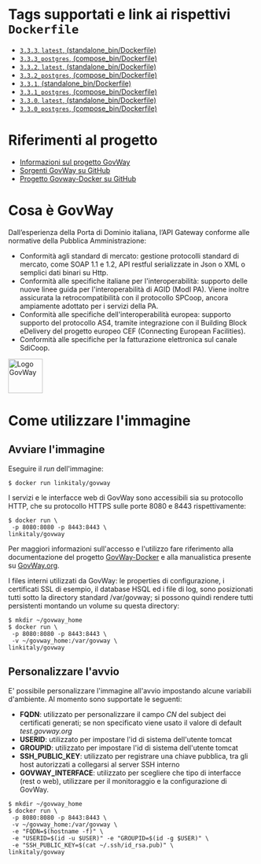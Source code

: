 # Tags supportati e link ai rispettivi `Dockerfile`
* [`3.3.3`, `latest`, (standalone_bin/Dockerfile)](https://github.com/link-it/govway-docker/blob/master/standalone_bin/Dockerfile)
* [`3.3.3_postgres`, (compose_bin/Dockerfile)](https://github.com/link-it/govway-docker/blob/master/compose_bin/Dockerfile)
* [`3.3.2`, `latest`, (standalone_bin/Dockerfile)](https://github.com/link-it/govway-docker/blob/gw_3.3.2/standalone_bin/Dockerfile)
* [`3.3.2_postgres`, (compose_bin/Dockerfile)](https://github.com/link-it/govway-docker/blob/gw_3.3.2/compose_bin/Dockerfile)
* [`3.3.1`, (standalone_bin/Dockerfile)](https://github.com/link-it/govway-docker/blob/gw_3.3.1/standalone_bin/Dockerfile)
* [`3.3.1_postgres`, (compose_bin/Dockerfile)](https://github.com/link-it/govway-docker/blob/gw_3.3.1/compose_bin/Dockerfile)
* [`3.3.0`, `latest`, (standalone_bin/Dockerfile)](https://github.com/link-it/govway-docker/blob/gw_3.3.0/standalone_bin/Dockerfile)
* [`3.3.0_postgres`, (compose_bin/Dockerfile)](https://github.com/link-it/govway-docker/blob/gw_3.3.0/compose_bin/Dockerfile)


# Riferimenti al progetto
* [Informazioni sul progetto GovWay](https://govway.org/)
* [Sorgenti GovWay su GitHub](https://github.com/link-it/govway)
* [Progetto Govway-Docker su GitHub][3]

# Cosa è GovWay
Dall’esperienza della Porta di Dominio italiana, l’API Gateway conforme alle normative della Pubblica Amministrazione:

* Conformità agli standard di mercato: gestione protocolli standard di mercato, come SOAP 1.1 e 1.2, API restful serializzate in Json o XML o semplici dati binari su Http.
* Conformità alle specifiche italiane per l'interoperabilità: supporto delle nuove linee guida per l'interoperabilità di AGID (ModI PA). Viene inoltre assicurata la retrocompatibilità con il protocollo SPCoop, ancora ampiamente adottato per i servizi della PA.
* Conformità alle specifiche dell'interoperabilità europea: supporto supporto del protocollo AS4, tramite integrazione con il Building Block eDelivery del progetto europeo CEF (Connecting European Facilities).
* Conformità alle specifiche per la fatturazione elettronica sul canale SdiCoop.

<img height="70px" alt="Logo GovWay" src="https://govway.org/assets/images/gway_logo.svg">

# Come utilizzare l'immagine

## Avviare l'immagine

Eseguire il _run_ dell'immagine:

```console 
$ docker run linkitaly/govway
```

I servizi e le interfacce web di GovWay sono accessibili sia su protocollo HTTP, che su protocollo HTTPS sulle porte 8080 e 8443 rispettivamente:


```console 
$ docker run \
 -p 8080:8080 -p 8443:8443 \
linkitaly/govway
```

Per maggiori informazioni sull'accesso e l'utilizzo  fare riferimento alla documentazione del progetto [GovWay-Docker][3] e alla manualistica presente su [GovWay.org](https://govway.org/download).


I files interni utilizzati da GovWay: le properties di configurazione, i certificati SSL di esempio, il database HSQL ed i file di log, sono posizionati tutti sotto la directory standard /var/govway; si possono quindi rendere tutti persistenti montando un volume su questa directory:


```console 
$ mkdir ~/govway_home
$ docker run \
 -p 8080:8080 -p 8443:8443 \
 -v ~/govway_home:/var/govway \
linkitaly/govway
```

## Personalizzare l'avvio
E' possibile personalizzare l'immagine all'avvio impostando alcune variabili d'ambiente. Al momento sono supportate le seguenti:
* __**FQDN**__: utilizzato per personalizzare il campo *CN* del subject dei certificati generati; se non specificato viene usato il valore di default *test.govway.org*
* __**USERID**__: utilizzato per impostare l'id di sistema dell'utente tomcat
* __**GROUPID**__: utilizzato per impostare l'id di sistema dell'utente tomcat
* __**SSH_PUBLIC_KEY**__: utilizzato per registrare una chiave pubblica, tra gli host autorizzati a collegarsi al server SSH interno
* __**GOVWAY_INTERFACE**__: utilizzato per scegliere che tipo di interfacce (rest o web), utilizzare per il monitoraggio e la configurazione di GovWay.

```console 
$ mkdir ~/govway_home
$ docker run \
 -p 8080:8080 -p 8443:8443 \
 -v ~/govway_home:/var/govway \
 -e "FQDN=$(hostname -f)" \ 
 -e "USERID=$(id -u $USER)" -e "GROUPID=$(id -g $USER)" \
 -e "SSH_PUBLIC_KEY=$(cat ~/.ssh/id_rsa.pub)" \
linkitaly/govway
```
[3]: https://github.com/link-it/govway-docker "Progetto Govway-Docker"

